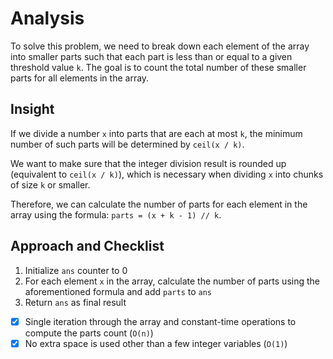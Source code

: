 # Analysis

To solve this problem, we need to break down each element of the array into smaller parts such that each part is less than or equal to a given threshold value `k`. The goal is to count the total number of these smaller parts for all elements in the array.

## Insight

If we divide a number `x` into parts that are each at most `k`, the minimum number of such parts will be determined by `ceil(x / k)`.

We want to make sure that the integer division result is rounded up (equivalent to `ceil(x / k)`), which is necessary when dividing `x` into chunks of size `k` or smaller.

Therefore, we can calculate the number of parts for each element in the array using the formula: `parts = (x + k - 1) // k`.

## Approach and Checklist

1. Initialize `ans` counter to 0
2. For each element `x` in the array, calculate the number of parts using the aforementioned formula and add `parts` to `ans`
3. Return `ans` as final result

- [x] Single iteration through the array and constant-time operations to compute the parts count (`O(n)`)
- [x] No extra space is used other than a few integer variables (`O(1)`)
